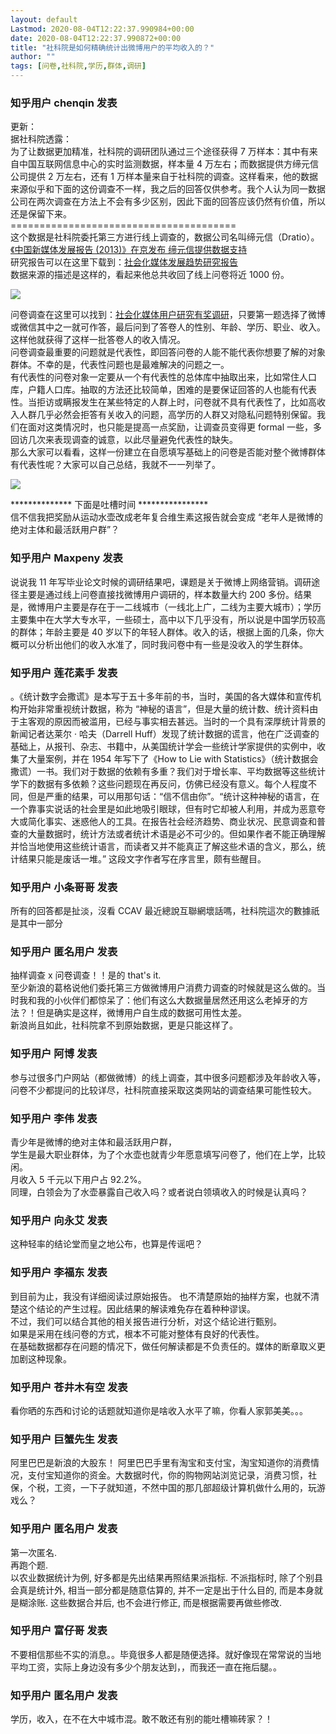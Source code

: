 ```yaml
---
layout: default
Lastmod: 2020-08-04T12:22:37.990984+00:00
date: 2020-08-04T12:22:37.990872+00:00
title: "社科院是如何精确统计出微博用户的平均收入的？"
author: ""
tags: [问卷,社科院,学历,群体,调研]
---
```



    
### 知乎用户 chenqin​ 发表
    
更新：  
据社科院透露：  
为了让数据更加精准，社科院的调研团队通过三个途径获得 7 万样本：其中有来自中国互联网信息中心的实时监测数据，样本量 4 万左右；而数据提供方缔元信公司提供 2 万左右，还有 1 万样本量来自于社科院的调查。这样看来，他的数据来源似乎和下面的这份调查不一样，我之后的回答仅供参考。我个人认为同一数据公司在两次调查在方法上不会有多少区别，因此下面的回答应该仍然有价值，所以还是保留下来。  
\=======================================  
这个数据是社科院委托第三方进行线上调查的，数据公司名叫缔元信（Dratio）。[《中国新媒体发展报告 (2013)》在京发布 缔元信提供数据支持](https://link.zhihu.com/?target=http%3A//www.dratio.com/2013/0625/191496.html)  
研究报告可以在这里下载到：[社会化媒体发展趋势研究报告](https://link.zhihu.com/?target=http%3A//www.dratio.com/2013/0626/191634.html)  
数据来源的描述是这样的，看起来他总共收回了线上问卷将近 1000 份。  



![](https://images.weserv.nl/?url=https%3A//pic1.zhimg.com/34ec23f2cf38c2f53571831ffb0dd69a_r.jpg%3Fsource%3D1940ef5c)

  
问卷调查在这里可以找到：[社会化媒体用户研究有奖调研](https://link.zhihu.com/?target=http%3A//www.wrating.com/survey/index.php%3Fc%3D122)，只要第一题选择了微博或微信其中之一就可作答，最后问到了答卷人的性别、年龄、学历、职业、收入。这样他就获得了这样一批答卷人的收入情况。  
问卷调查最重要的问题就是代表性，即回答问卷的人能不能代表你想要了解的对象群体。不幸的是，代表性问题也是最难解决的问题之一。  
有代表性的问卷对象一定要从一个有代表性的总体库中抽取出来，比如常住人口库，户籍人口库。抽取的方法还比较简单，困难的是要保证回答的人也能有代表性。当拒访或瞒报发生在某些特定的人群上时，问卷就不具有代表性了，比如高收入人群几乎必然会拒答有关收入的问题，高学历的人群又对隐私问题特别保留。我们在面对这类情况时，也只能是提高一点奖励，让调查员变得更 formal 一些，多回访几次来表现调查的诚意，以此尽量避免代表性的缺失。  
那么大家可以看看，这样一份建立在自愿填写基础上的问卷是否能对整个微博群体有代表性呢？大家可以自己总结，我就不一一列举了。  



![](https://images.weserv.nl/?url=https%3A//pic1.zhimg.com/736f7875893e948154451487e3c8915e_r.jpg%3Fsource%3D1940ef5c)

\*\*\*\*\*\*\*\*\*\*\*\*\*\* 下面是吐槽时间 \*\*\*\*\*\*\*\*\*\*\*\*\*\*\*\*  
信不信我把奖励从运动水壶改成老年复合维生素这报告就会变成 “老年人是微博的绝对主体和最活跃用户群”？
    
    
    
    
### 知乎用户 Maxpeny 发表
    
说说我 11 年写毕业论文时候的调研结果吧，课题是关于微博上网络营销。调研途径主要是通过线上问卷直接找微博用户调研的，样本数量大约 200 多份。结果是，微博用户主要是存在于一二线城市（一线北上广，二线为主要大城市）；学历主要集中在大学大专水平，一些硕士，高中以下几乎没有，所以说是中国学历较高的群体；年龄主要是 40 岁以下的年轻人群体。收入的话，根据上面的几条，你大概可以分析出他们的收入水准了，同时我问卷中有一些是没收入的学生群体。
    
    
    
    
### 知乎用户 莲花素手 发表
    
。《统计数字会撒谎》是本写于五十多年前的书，当时，美国的各大媒体和宣传机构开始非常重视统计数据，称为 “神秘的语言”，但是大量的统计数、统计资料由于主客观的原因而被滥用，已经与事实相去甚远。当时的一个具有深厚统计背景的新闻记者达莱尔 · 哈夫（Darrell Huff）发现了统计数据的谎言，他在广泛调查的基础上，从报刊、杂志、书籍中，从美国统计学会一些统计学家提供的实例中，收集了大量案例，并在 1954 年写下了《How to Lie with Statistics》（统计数据会撒谎）一书。我们对于数据的依赖有多重？我们对于增长率、平均数据等这些统计学下的数据有多依赖？这些问题现在再反问，仿佛已经没有意义。每个人程度不同，但是严重的结果，可以用那句话：“信不信由你”。“统计这种神秘的语言，在一个靠事实说话的社会里是如此地吸引眼球，但有时它却被人利用，并成为恶意夸大或简化事实、迷惑他人的工具。在报告社会经济趋势、商业状况、民意调查和普查的大量数据时，统计方法或者统计术语是必不可少的。但如果作者不能正确理解并恰当地使用这些统计语言，而读者又并不能真正了解这些术语的含义，那么，统计结果只能是废话一堆。” 这段文字作者写在序言里，颇有些醒目。
    
    
    
    
### 知乎用户 小条哥哥 发表
    
所有的回答都是扯淡，沒看 CCAV 最近總說互聯網壞話嗎，社科院這次的數據祇是其中一部分
    
    
    
    
### 知乎用户 匿名用户 发表
    
抽样调查 x 问卷调查！！是的 that's it.  
至少新浪的葛格说他们委托第三方做微博用户消费力调查的时候就是这么做的。当时我和我的小伙伴们都惊呆了：他们有这么大数据量居然还用这么老掉牙的方法？！但是确实是这样，微博用户自生成的数据可用性太差。  
新浪尚且如此，社科院拿不到原始数据，更是只能这样了。
    
    
    
    
### 知乎用户 阿博 发表
    
参与过很多门户网站（都做微博）的线上调查，其中很多问题都涉及年龄收入等，问卷不少都提问的比较详尽，社科院直接采取这类网站的调查结果可能性较大。
    
    
    
    
### 知乎用户 李伟 发表
    
青少年是微博的绝对主体和最活跃用户群，  
学生是最大职业群体，为了个水壶也就青少年愿意填写问卷了，他们在上学，比较闲。  
月收入 5 千元以下用户占 92.2%。  
同理，白领会为了水壶暴露自己收入吗？或者说白领填收入的时候是认真吗？
    
    
    
    
### 知乎用户 向永艾 发表
    
这种轻率的结论堂而皇之地公布，也算是传谣吧？
    
    
    
    
### 知乎用户 李福东 发表
    
到目前为止，我没有详细阅读过原始报告。 也不清楚原始的抽样方案，也就不清楚这个结论的产生过程。因此结果的解读难免存在着种种谬误。  
不过，我们可以结合其他的相关报告进行分析，对这个结论进行甄别。  
如果是采用在线问卷的方式，根本不可能对整体有良好的代表性。  
在基础数据都存在问题的情况下，做任何解读都是不负责任的。媒体的断章取义更加剧这种现象。
    
    
    
    
### 知乎用户 苍井木有空 发表
    
看你晒的东西和讨论的话题就知道你是啥收入水平了嘛，你看人家郭美美。。。
    
    
    
    
### 知乎用户 巨蟹先生 发表
    
阿里巴巴是新浪的大股东！ 阿里巴巴手里有淘宝和支付宝，淘宝知道你的消费情况，支付宝知道你的资金。大数据时代，你的购物网站浏览记录，消费习惯，社保，个税，工资，一下子就知道，不然中国的那几部超级计算机做什么用的，玩游戏么？
    
    
    
    
### 知乎用户 匿名用户 发表
    
第一次匿名.  
再跑个题.  
以农业数据统计为例, 好多都是先出结果再照结果派指标. 不派指标时, 除了个别县会真是统计外, 相当一部分都是随意估算的, 并不一定是出于什么目的, 而是本身就是糊涂账. 这些数据合并后, 也不会进行修正, 而是根据需要再做些修改.
    
    
    
    
### 知乎用户  富仔哥 发表
    
不要相信那些不实的消息。。毕竟很多人都是随便选择。就好像现在常常说的当地平均工资，实际上身边没有多少个朋友达到，，而我还一直在拖后腿。。
    
    
    
    
### 知乎用户 匿名用户 发表
    
学历，收入，在不在大中城市混。敢不敢还有别的能吐槽嘛砖家？！
    
    
    

